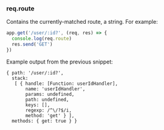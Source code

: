 <h3 id='req.route'>req.route</h3>

Contains the currently-matched route, a string.  For example:

```js
app.get('/user/:id?', (req, res) => {
  console.log(req.route)
  res.send('GET')
})
```

Example output from the previous snippet:

```
{ path: '/user/:id?',
  stack:
   [ { handle: [Function: userIdHandler],
       name: 'userIdHandler',
       params: undefined,
       path: undefined,
       keys: [],
       regexp: /^\/?$/i,
       method: 'get' } ],
  methods: { get: true } }
```
